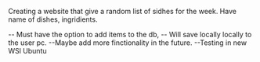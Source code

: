 Creating a website that give a random list of sidhes for the week.
Have name of dishes, ingridients.

-- Must have the option to add items to the db,
-- Will save locally locally to the user pc.
--Maybe add more finctionality in the future.
--Testing in new WSl Ubuntu
